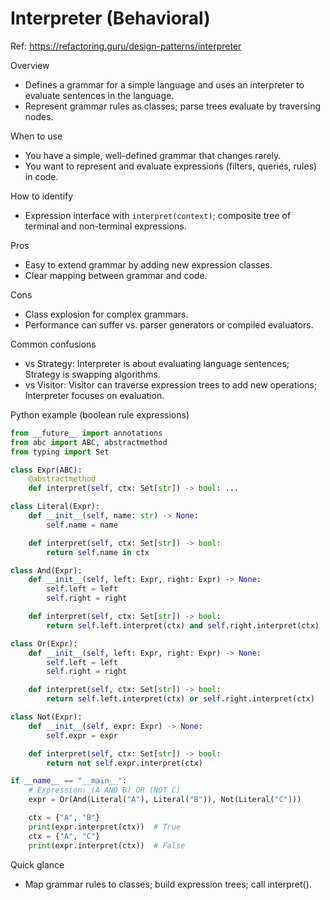 # Interpreter (Behavioral)

Ref: https://refactoring.guru/design-patterns/interpreter

Overview
- Defines a grammar for a simple language and uses an interpreter to evaluate sentences in the language.
- Represent grammar rules as classes; parse trees evaluate by traversing nodes.

When to use
- You have a simple, well-defined grammar that changes rarely.
- You want to represent and evaluate expressions (filters, queries, rules) in code.

How to identify
- Expression interface with `interpret(context)`; composite tree of terminal and non-terminal expressions.

Pros
- Easy to extend grammar by adding new expression classes.
- Clear mapping between grammar and code.

Cons
- Class explosion for complex grammars.
- Performance can suffer vs. parser generators or compiled evaluators.

Common confusions
- vs Strategy: Interpreter is about evaluating language sentences; Strategy is swapping algorithms.
- vs Visitor: Visitor can traverse expression trees to add new operations; Interpreter focuses on evaluation.

Python example (boolean rule expressions)
```python
from __future__ import annotations
from abc import ABC, abstractmethod
from typing import Set

class Expr(ABC):
    @abstractmethod
    def interpret(self, ctx: Set[str]) -> bool: ...

class Literal(Expr):
    def __init__(self, name: str) -> None:
        self.name = name

    def interpret(self, ctx: Set[str]) -> bool:
        return self.name in ctx

class And(Expr):
    def __init__(self, left: Expr, right: Expr) -> None:
        self.left = left
        self.right = right

    def interpret(self, ctx: Set[str]) -> bool:
        return self.left.interpret(ctx) and self.right.interpret(ctx)

class Or(Expr):
    def __init__(self, left: Expr, right: Expr) -> None:
        self.left = left
        self.right = right

    def interpret(self, ctx: Set[str]) -> bool:
        return self.left.interpret(ctx) or self.right.interpret(ctx)

class Not(Expr):
    def __init__(self, expr: Expr) -> None:
        self.expr = expr

    def interpret(self, ctx: Set[str]) -> bool:
        return not self.expr.interpret(ctx)

if __name__ == "__main__":
    # Expression: (A AND B) OR (NOT C)
    expr = Or(And(Literal("A"), Literal("B")), Not(Literal("C")))

    ctx = {"A", "B"}
    print(expr.interpret(ctx))  # True
    ctx = {"A", "C"}
    print(expr.interpret(ctx))  # False
```

Quick glance
- Map grammar rules to classes; build expression trees; call interpret().
